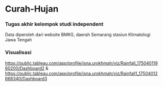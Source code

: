 # Curah-Hujan
### Tugas akhir kelompok studi independent
Data diperoleh dari website BMKG, daerah Semarang stasiun Klimatologi Jawa Tengah
### Visualisasi 
https://public.tableau.com/app/profile/isna.urokhmah/viz/Rainfall_17504011960200/Dashboard2 & https://public.tableau.com/app/profile/isna.urokhmah/viz/Rainfall1_17504012668340/Dashboard3
